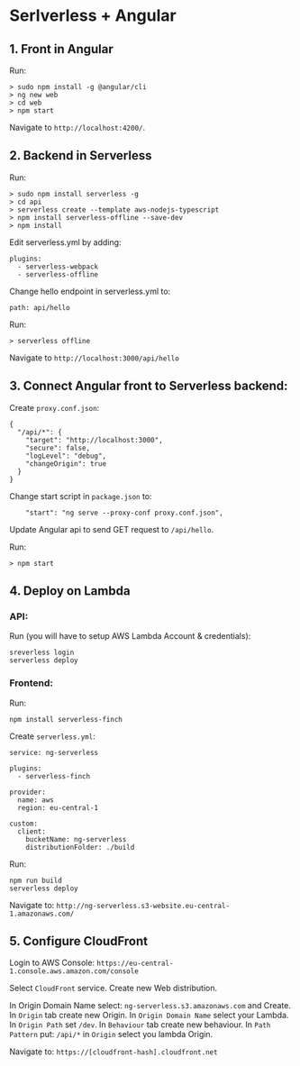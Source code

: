# Serlverless + Angular

## 1. Front in Angular

Run:
```
> sudo npm install -g @angular/cli
> ng new web
> cd web
> npm start
```

Navigate to `http://localhost:4200/`.

## 2. Backend in Serverless

Run:
```
> sudo npm install serverless -g
> cd api
> serverless create --template aws-nodejs-typescript
> npm install serverless-offline --save-dev
> npm install
```

Edit serverless.yml by adding:
```
plugins:
  - serverless-webpack
  - serverless-offline
```

Change hello endpoint in serverless.yml to:
```
path: api/hello
```

Run:
```
> serverless offline
```

Navigate to `http://localhost:3000/api/hello`


## 3. Connect Angular front to Serverless backend:

Create `proxy.conf.json`:
```
{
  "/api/*": {
    "target": "http://localhost:3000",
    "secure": false,
    "logLevel": "debug",
    "changeOrigin": true
  }
}
```

Change start script in `package.json` to:
```
    "start": "ng serve --proxy-conf proxy.conf.json",
```

Update Angular api to send GET request to `/api/hello`.

Run:
```
> npm start
```

## 4. Deploy on Lambda

### API:

Run (you will have to setup AWS Lambda Account & credentials):
```http://ng-serverless.s3-website.eu-central-1.amazonaws.com/
sreverless login
serverless deploy
```

### Frontend:

Run:
```
npm install serverless-finch
```

Create `serverless.yml`:
```
service: ng-serverless

plugins:
  - serverless-finch

provider:
  name: aws
  region: eu-central-1

custom:
  client:
    bucketName: ng-serverless
    distributionFolder: ./build
```

Run:

```
npm run build
serverless deploy
```

Navigate to: `http://ng-serverless.s3-website.eu-central-1.amazonaws.com/`

## 5. Configure CloudFront

Login to AWS Console:
`https://eu-central-1.console.aws.amazon.com/console`

Select `CloudFront` service.
Create new Web distribution.

In Origin Domain Name select: `ng-serverless.s3.amazonaws.com` and Create.
In `Origin` tab create new Origin.
In `Origin Domain Name` select your Lambda. In `Origin Path` set `/dev`.
In `Behaviour` tab create new behaviour. In `Path Pattern` put: `/api/*` in `Origin` select you lambda Origin.

Navigate to: `https://[cloudfront-hash].cloudfront.net`